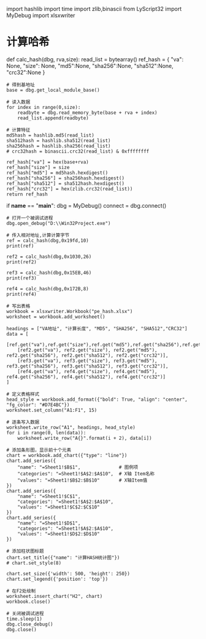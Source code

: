 import hashlib
import time
import zlib,binascii
from LyScript32 import MyDebug
import xlsxwriter

# 计算哈希
def calc_hash(dbg, rva,size):
    read_list = bytearray()
    ref_hash = { "va": None, "size": None, "md5":None, "sha256":None, "sha512":None, "crc32":None }

    # 得到基地址
    base = dbg.get_local_module_base()

    # 读入数据
    for index in range(0,size):
        readbyte = dbg.read_memory_byte(base + rva + index)
        read_list.append(readbyte)

    # 计算特征
    md5hash = hashlib.md5(read_list)
    sha512hash = hashlib.sha512(read_list)
    sha256hash = hashlib.sha256(read_list)
    # crc32hash = binascii.crc32(read_list) & 0xffffffff

    ref_hash["va"] = hex(base+rva)
    ref_hash["size"] = size
    ref_hash["md5"] = md5hash.hexdigest()
    ref_hash["sha256"] = sha256hash.hexdigest()
    ref_hash["sha512"] = sha512hash.hexdigest()
    ref_hash["crc32"] = hex(zlib.crc32(read_list))
    return ref_hash

if __name__ == "__main__":
    dbg = MyDebug()
    connect = dbg.connect()

    # 打开一个被调试进程
    dbg.open_debug("D:\\Win32Project.exe")

    # 传入相对地址,计算计算字节
    ref = calc_hash(dbg,0x19fd,10)
    print(ref)

    ref2 = calc_hash(dbg,0x1030,26)
    print(ref2)

    ref3 = calc_hash(dbg,0x15EB,46)
    print(ref3)

    ref4 = calc_hash(dbg,0x172B,8)
    print(ref4)

    # 写出表格
    workbook = xlsxwriter.Workbook("pe_hash.xlsx")
    worksheet = workbook.add_worksheet()

    headings = ["VA地址", "计算长度", "MD5", "SHA256", "SHA512","CRC32"]
    data = [
        [ref.get("va"),ref.get("size"),ref.get("md5"),ref.get("sha256"),ref.get("sha512"),ref.get("crc32")],
        [ref2.get("va"), ref2.get("size"), ref2.get("md5"), ref2.get("sha256"), ref2.get("sha512"), ref2.get("crc32")],
        [ref3.get("va"), ref3.get("size"), ref3.get("md5"), ref3.get("sha256"), ref3.get("sha512"), ref3.get("crc32")],
        [ref4.get("va"), ref4.get("size"), ref4.get("md5"), ref4.get("sha256"), ref4.get("sha512"), ref4.get("crc32")]
    ]

    # 定义表格样式
    head_style = workbook.add_format({"bold": True, "align": "center", "fg_color": "#D7E4BC"})
    worksheet.set_column("A1:F1", 15)

    # 逐条写入数据
    worksheet.write_row("A1", headings, head_style)
    for i in range(0, len(data)):
        worksheet.write_row("A{}".format(i + 2), data[i])

    # 添加条形图，显示前十个元素
    chart = workbook.add_chart({"type": "line"})
    chart.add_series({
        "name": "=Sheet1!$B$1",              # 图例项
        "categories": "=Sheet1!$A$2:$A$10",  # X轴 Item名称
        "values": "=Sheet1!$B$2:$B$10"       # X轴Item值
    })
    chart.add_series({
        "name": "=Sheet1!$C$1",
        "categories": "=Sheet1!$A$2:$A$10",
        "values": "=Sheet1!$C$2:$C$10"
    })
    chart.add_series({
        "name": "=Sheet1!$D$1",
        "categories": "=Sheet1!$A$2:$A$10",
        "values": "=Sheet1!$D$2:$D$10"
    })

    # 添加柱状图标题
    chart.set_title({"name": "计算HASH统计图"})
    # chart.set_style(8)

    chart.set_size({'width': 500, 'height': 250})
    chart.set_legend({'position': 'top'})

    # 在F2处绘制
    worksheet.insert_chart("H2", chart)
    workbook.close()

    # 关闭被调试进程
    time.sleep(1)
    dbg.close_debug()
    dbg.close()
